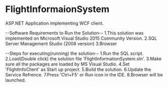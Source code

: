 # FlightInformaionSystem
ASP.NET Application implementing WCF client.

--Software Requirements to Run the Solution--
1.This solution was implemented on Microsoft Visual Studio 2015 Community Version.
2.SQL Server Management Studio (2008 version)
3.Browser

--Steps for executing(running) the solution--
1.Run the SQL script.
2.Load(Double click) the solution file 'FlightInformationSystem.sln'.
3.Make sure all the packages are loaded by MS Visual Studio.
4.Set 'FlightInfoClient' as Start up project.
5.Build the solution.
6.Update the Service Refrence.
7.Press 'Ctrl+F5' or Run icon in the IDE.
8.Browser will be launched.

